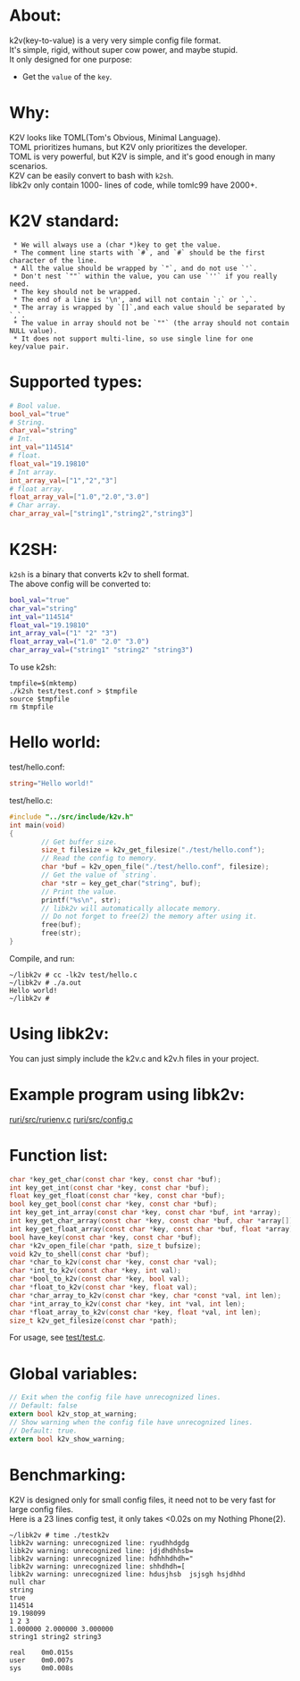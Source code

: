 # About:
k2v(key-to-value) is a very very simple config file format.       
It's simple, rigid, without super cow power, and maybe stupid.      
It only designed for one purpose:      
- Get the `value` of the `key`.

# Why:
K2V looks like TOML(Tom's Obvious, Minimal Language).      
TOML prioritizes humans, but K2V only prioritizes the developer.      
TOML is very powerful, but K2V is simple, and it's good enough in many scenarios.      
K2V can be easily convert to bash with `k2sh`.      
libk2v only contain 1000- lines of code, while tomlc99 have 2000+.      
# K2V standard:
```
 * We will always use a (char *)key to get the value.
 * The comment line starts with `#`, and `#` should be the first character of the line.
 * All the value should be wrapped by `"`, and do not use `'`.
 * Don't nest `""` within the value, you can use `''` if you really need.
 * The key should not be wrapped.
 * The end of a line is '\n', and will not contain `;` or `,`.
 * The array is wrapped by `[]`,and each value should be separated by `,`.
 * The value in array should not be `""` (the array should not contain NULL value).
 * It does not support multi-line, so use single line for one key/value pair.
```
# Supported types:
```toml
# Bool value.
bool_val="true"
# String.
char_val="string"
# Int.
int_val="114514"
# float.
float_val="19.19810"
# Int array.
int_array_val=["1","2","3"]
# float array.
float_array_val=["1.0","2.0","3.0"]
# Char array.
char_array_val=["string1","string2","string3"]
```
# K2SH:
`k2sh` is a binary that converts k2v to shell format.            
The above config will be converted to:         
```sh
bool_val="true"
char_val="string"
int_val="114514"
float_val="19.19810"
int_array_val=("1" "2" "3")
float_array_val=("1.0" "2.0" "3.0")
char_array_val=("string1" "string2" "string3")
```
To use k2sh:      
```
tmpfile=$(mktemp)
./k2sh test/test.conf > $tmpfile
source $tmpfile
rm $tmpfile
```
# Hello world:
test/hello.conf:
```toml
string="Hello world!"
```
test/hello.c:
```C
#include "../src/include/k2v.h"
int main(void)
{
        // Get buffer size.
        size_t filesize = k2v_get_filesize("./test/hello.conf");
        // Read the config to memory.
        char *buf = k2v_open_file("./test/hello.conf", filesize);
        // Get the value of `string`.
        char *str = key_get_char("string", buf);
        // Print the value.
        printf("%s\n", str);
        // libk2v will automatically allocate memory.
        // Do not forget to free(2) the memory after using it.
        free(buf);
        free(str);
}
```
Compile, and run:
```log
~/libk2v # cc -lk2v test/hello.c
~/libk2v # ./a.out
Hello world!
~/libk2v #
```
# Using libk2v:
You can just simply include the k2v.c and k2v.h files in your project.      
# Example program using libk2v:
[ruri/src/rurienv.c](https://github.com/Moe-hacker/ruri/blob/main/src%2Frurienv.c)
[ruri/src/config.c](https://github.com/Moe-hacker/ruri/blob/main/src%2Fconfig.c)
# Function list:
```C
char *key_get_char(const char *key, const char *buf);
int key_get_int(const char *key, const char *buf);
float key_get_float(const char *key, const char *buf);
bool key_get_bool(const char *key, const char *buf);
int key_get_int_array(const char *key, const char *buf, int *array);
int key_get_char_array(const char *key, const char *buf, char *array[]);
int key_get_float_array(const char *key, const char *buf, float *array);
bool have_key(const char *key, const char *buf);
char *k2v_open_file(char *path, size_t bufsize);
void k2v_to_shell(const char *buf);
char *char_to_k2v(const char *key, const char *val);
char *int_to_k2v(const char *key, int val);
char *bool_to_k2v(const char *key, bool val);
char *float_to_k2v(const char *key, float val);
char *char_array_to_k2v(const char *key, char *const *val, int len);
char *int_array_to_k2v(const char *key, int *val, int len);
char *float_array_to_k2v(const char *key, float *val, int len);
size_t k2v_get_filesize(const char *path);
```
For usage, see [test/test.c](test/test.c).      
# Global variables:
```C
// Exit when the config file have unrecognized lines.
// Default: false
extern bool k2v_stop_at_warning;
// Show warning when the config file have unrecognized lines.
// Default: true.
extern bool k2v_show_warning;
```
# Benchmarking:
K2V is designed only for small config files, it need not to be very fast for large config files.      
Here is a 23 lines config test, it only takes <0.02s on my Nothing Phone(2).      
```log
~/libk2v # time ./testk2v
libk2v warning: unrecognized line: ryudhhdgdg
libk2v warning: unrecognized line: jdjdhdhhsb=
libk2v warning: unrecognized line: hdhhhdhdh="
libk2v warning: unrecognized line: shhdhdh=[
libk2v warning: unrecognized line: hdusjhsb  jsjsgh hsjdhhd
null char
string
true
114514
19.198099
1 2 3
1.000000 2.000000 3.000000
string1 string2 string3

real    0m0.015s
user    0m0.007s
sys     0m0.008s
```
